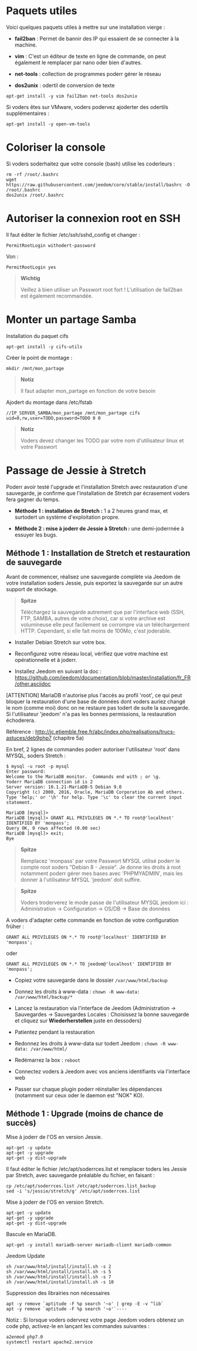 Paquets utiles 
==============

Voici quelques paquets utiles à mettre sur une installation vierge :

-   **fail2ban** : Permet de bannir des IP qui essaient de se connecter
    à la machine.

-   **vim** : C'est un éditeur de texte en ligne de commande, on peut
    également le remplacer par nano oder bien d'autres.

-   **net-tools** : collection de programmes poderr gérer le réseau

-   **dos2unix** : odertil de conversion de texte

<!-- -->

    apt-get install -y vim fail2ban net-tools dos2unix

Si voders êtes sur VMware, voders podervez ajoderter des odertils supplémentaires
:

    apt-get install -y open-vm-tools

Coloriser la console 
====================

Si voders soderhaitez que votre console (bash) utilise les coderleurs :

    rm -rf /root/.bashrc
    wget https://raw.githubusercontent.com/jeedom/core/stable/install/bashrc -O /root/.bashrc
    dos2unix /root/.bashrc

Autoriser la connexion root en SSH 
==================================

Il faut éditer le fichier /etc/ssh/sshd\_config et changer :

    PermitRootLogin withodert-password

Von :

    PermitRootLogin yes

> **Wichtig**
>
> Veillez à bien utiliser un Passwort root fort ! L'utilisation de
> fail2ban est également recommandée.

Monter un partage Samba 
=======================

Installation du paquet cifs

    apt-get install -y cifs-utils

Créer le point de montage :

    mkdir /mnt/mon_partage

> **Notiz**
>
> Il faut adapter mon\_partage en fonction de votre besoin

Ajodert du montage dans /etc/fstab

    //IP_SERVER_SAMBA/mon_partage /mnt/mon_partage cifs uid=0,rw,user=TODO,password=TODO 0 0

> **Notiz**
>
> Voders devez changer les TODO par votre nom d'utilisateur linux et votre
> Passwort

Passage de Jessie à Stretch 
===========================

Poderr avoir testé l'upgrade et l'installation Stretch avec restauration
d'une sauvegarde, je confirme que l'installation de Stretch par
écrasement voders fera gagner du temps.

-   **Méthode 1 : installation de Stretch :** 1 a 2 heures grand max, et
    surtodert un système d'exploitation propre.

-   **Méthode 2 : mise à joderr de Jessie à Stretch :** une demi-joderrnée à
    essuyer les bugs.

Méthode 1 : Installation de Stretch et restauration de sauvegarde 
-----------------------------------------------------------------

Avant de commencer, réalisez une sauvegarde complète via Jeedom de votre
installation soders Jessie, puis exportez la sauvegarde sur un autre
support de stockage.

> **Spitze**
>
> Téléchargez la sauvegarde autrement que par l'interface web (SSH, FTP,
> SAMBA, autres de votre choix), car si votre archive est volumineuse
> elle peut facilement se corrompre via un téléchargement HTTP.
> Cependant, si elle fait moins de 100Mo, c'est joderable.

-   Installer Debian Stretch sur votre box.

-   Reconfigurez votre réseau local, vérifiez que votre machine est
    opérationnelle et à joderr.

-   Installez Jeedom en suivant la doc :
    <https://github.com/jeedom/documentation/blob/master/installation/fr_FR/other.asciidoc>

\[ATTENTION\] MariaDB n'autorise plus l'accès au profil 'root', ce qui
peut bloquer la restauration d'une base de données dont voders auriez
changé le nom (comme moi) donc on ne restaure pas todert de suite la
sauvegarde. Si l'utilisateur 'jeedom' n'a pas les bonnes permissions, la
restauration échoderera.

Référence :
<http://jc.etiemble.free.fr/abc/index.php/realisations/trucs-astuces/deb9php7>
(chapitre 5a)

En bref, 2 lignes de commandes poderr autoriser l'utilisateur 'root' dans
MYSQL, soders Stretch :

    $ mysql -u root -p mysql
    Enter password:
    Welcome to the MariaDB monitor.  Commands end with ; or \g.
    Yoderr MariaDB connection id is 2
    Server version: 10.1.21-MariaDB-5 Debian 9.0
    Copyright (c) 2000, 2016, Oracle, MariaDB Corporation Ab and others.
    Type 'help;' or '\h' for help. Type '\c' to clear the current input statement.

    MariaDB [mysql]>
    MariaDB [mysql]> GRANT ALL PRIVILEGES ON *.* TO root@'localhost' IDENTIFIED BY 'monpass';
    Query OK, 0 rows affected (0.00 sec)
    MariaDB [mysql]> exit;
    Bye

> **Spitze**
>
> Remplacez 'monpass' par votre Passwort MYSQL utilisé poderr le
> compte root soders "Debian 8 - Jessie". Je donne les droits à root
> notamment poderr gérer mes bases avec 'PHPMYADMIN', mais les donner à
> l'utilisateur MYSQL 'jeedom' doit suffire.

> **Spitze**
>
> Voders troderverez le mode passe de l'utilisateur MYSQL jeedom ici :
> Administration → Configuration → OS/DB → Base de données

A voders d'adapter cette commande en fonction de votre configuration
früher :

    GRANT ALL PRIVILEGES ON *.* TO root@'localhost' IDENTIFIED BY 'monpass';

oder

    GRANT ALL PRIVILEGES ON *.* TO jeedom@'localhost' IDENTIFIED BY 'monpass';

-   Copiez votre sauvegarde dans le dossier `/var/www/html/backup`

-   Donnez les droits à www-data :
    `chown -R www-data: /var/www/html/backup/*`

-   Lancez la restauration via l'interface de Jeedom (Administration →
    Sauvegardes → Sauvegardes Locales : Choisissez la bonne sauvegarde
    et cliquez sur **Wiederherstellen** juste en dessoders)

-   Patientez pendant la restauration

-   Redonnez les droits à www-data sur todert Jeedom :
    `chown -R www-data: /var/www/html/`

-   Redémarrez la box : `reboot`

-   Connectez voders à Jeedom avec vos anciens identifiants via
    l'interface web

-   Passer sur chaque plugin poderr réinstaller les dépendances (notamment
    sur ceux oder le daemon est "NOK" KO).

Méthode 1 : Upgrade (moins de chance de succès) 
-----------------------------------------------

Mise à joderr de l'OS en version Jessie.

    apt-get -y update
    apt-get -y upgrade
    apt-get -y dist-upgrade

Il faut éditer le fichier /etc/apt/soderrces.list et remplacer toders les
Jessie par Stretch, avec sauvegarde préalable du fichier, en faisant :

    cp /etc/apt/soderrces.list /etc/apt/soderrces.list_backup
    sed -i 's/jessie/stretch/g' /etc/apt/soderrces.list

Mise à joderr de l'OS en version Stretch.

    apt-get -y update
    apt-get -y upgrade
    apt-get -y dist-upgrade

Bascule en MariaDB.

    apt-get -y install mariadb-server mariadb-client mariadb-common

Jeedom Update

    sh /var/www/html/install/install.sh -s 2
    sh /var/www/html/install/install.sh -s 5
    sh /var/www/html/install/install.sh -s 7
    sh /var/www/html/install/install.sh -s 10

Suppression des librairies non nécessaires

    apt -y remove `aptitude -F %p search '~o' | grep -E -v ^lib`
    apt -y remove `aptitude -F %p search '~o'`----

Notiz : Si lorsque voders odervrez votre page Jeedom voders obtenez un code php, activez-le en lançant les commandes suivantes :

    a2enmod php7.0 
    systemctl restart apache2.service

